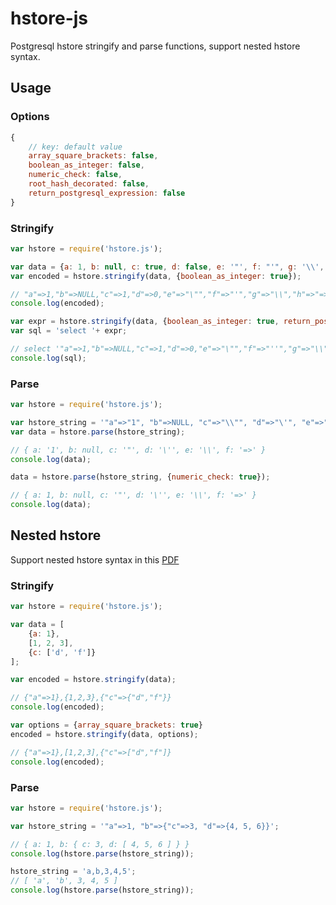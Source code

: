 hstore-js
=========

Postgresql hstore stringify and parse functions, support nested hstore syntax.

## Usage

### Options
``` javascript
{
    // key: default value
    array_square_brackets: false,
    boolean_as_integer: false,
    numeric_check: false,
    root_hash_decorated: false,
    return_postgresql_expression: false
}
```

### Stringify

``` javascript
var hstore = require('hstore.js');

var data = {a: 1, b: null, c: true, d: false, e: '"', f: "'", g: '\\', h: '=>'};
var encoded = hstore.stringify(data, {boolean_as_integer: true});

// "a"=>1,"b"=>NULL,"c"=>1,"d"=>0,"e"=>"\"","f"=>"'","g"=>"\\","h"=>"=>"
console.log(encoded);

var expr = hstore.stringify(data, {boolean_as_integer: true, return_postgresql_expression: true});
var sql = 'select '+ expr;

// select '"a"=>1,"b"=>NULL,"c"=>1,"d"=>0,"e"=>"\"","f"=>"''","g"=>"\\","h"=>"=>"'::hstore
console.log(sql);
```

### Parse

``` javascript
var hstore = require('hstore.js');

var hstore_string = '"a"=>"1", "b"=>NULL, "c"=>"\\"", "d"=>"\'", "e"=>"\\\\", "f"=>"=>"';
var data = hstore.parse(hstore_string);

// { a: '1', b: null, c: '"', d: '\'', e: '\\', f: '=>' }
console.log(data);

data = hstore.parse(hstore_string, {numeric_check: true});

// { a: 1, b: null, c: '"', d: '\'', e: '\\', f: '=>' }
console.log(data);

```

## Nested hstore

Support nested hstore syntax in this [PDF](https://www.pgcon.org/2013/schedule/attachments/280_hstore-pgcon-2013.pdf)

### Stringify

``` javascript
var hstore = require('hstore.js');

var data = [
    {a: 1},
    [1, 2, 3],
    {c: ['d', 'f']}
];

var encoded = hstore.stringify(data);

// {"a"=>1},{1,2,3},{"c"=>{"d","f"}}
console.log(encoded);

var options = {array_square_brackets: true}
encoded = hstore.stringify(data, options);

// {"a"=>1},[1,2,3],{"c"=>["d","f"]}
console.log(encoded);
```

### Parse
``` javascript
var hstore = require('hstore.js');

var hstore_string = '"a"=>1, "b"=>{"c"=>3, "d"=>{4, 5, 6}}';

// { a: 1, b: { c: 3, d: [ 4, 5, 6 ] } }
console.log(hstore.parse(hstore_string));

hstore_string = 'a,b,3,4,5';
// [ 'a', 'b', 3, 4, 5 ]
console.log(hstore.parse(hstore_string));
```
